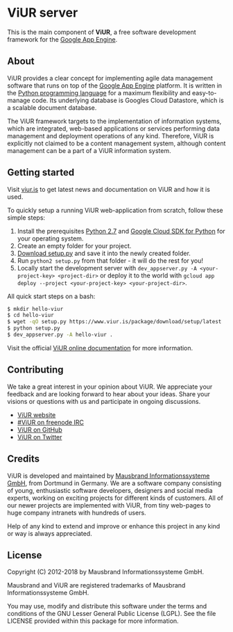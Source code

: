 # ViUR server

This is the main component of **ViUR**, a free software development framework for the [Google App Engine](https://appengine.google.com).

## About

ViUR provides a clear concept for implementing agile data management software that runs on top of the [Google App Engine](https://appengine.google.com) platform. It is written in the [Python programming language](https://python.org) for a maximum flexibility and easy-to-manage code. Its underlying database is Googles Cloud Datastore, which is a scalable document database.

The ViUR framework targets to the implementation of information systems, which are integrated, web-based applications or services performing data management and deployment operations of any kind. Therefore, ViUR is explicitly not claimed to be a content management system, although content management can be a part of a ViUR information system.

## Getting started

Visit [viur.is](https://www.viur.is/) to get latest news and documentation on ViUR and how it is used.

To quickly setup a running ViUR web-application from scratch, follow these simple steps:

1. Install the prerequisites [Python 2.7](https://www.python.org/downloads/) and [Google Cloud SDK for Python](https://cloud.google.com/sdk) for your operating system.
2. Create an empty folder for your project.
3. [Download setup.py](https://www.viur.is/package/download/setup/latest) and save it into the newly created folder.
4. Run ``python2 setup.py`` from that folder - it will do the rest for you!
5. Locally start the development server with ``dev_appserver.py -A <your-project-key> <project-dir>``
   or deploy it to the world with ``gcloud app deploy --project <your-project-key> <your-project-dir>``.

All quick start steps on a bash:

```bash
$ mkdir hello-viur                                                      # Setup project folder
$ cd hello-viur                                                         # Change into this folder
$ wget -qO setup.py https://www.viur.is/package/download/setup/latest   # Download latest setup
$ python setup.py                                                       # Run ViUR setup tool
$ dev_appserver.py -A hello-viur .                                      # Start Google App Engine
```

Visit the official [ViUR online documentation](https://docs.viur.is/latest) for more information.

## Contributing

We take a great interest in your opinion about ViUR. We appreciate your feedback and are looking forward to hear about your ideas. Share your visions or questions with us and participate in ongoing discussions.

- [ViUR website](https://www.viur.is)
- [#ViUR on freenode IRC](https://webchat.freenode.net/?channels=viur)
- [ViUR on GitHub](https://github.com/viur-framework)
- [ViUR on Twitter](https://twitter.com/weloveViUR)

## Credits

ViUR is developed and maintained by [Mausbrand Informationssysteme GmbH](https://www.mausbrand.de/en), from Dortmund in Germany. We are a software company consisting of young, enthusiastic software developers, designers and social media experts, working on exciting projects for different kinds of customers. All of our newer projects are implemented with ViUR, from tiny web-pages to huge company intranets with hundreds of users.

Help of any kind to extend and improve or enhance this project in any kind or way is always appreciated.

## License

Copyright (C) 2012-2018 by Mausbrand Informationssysteme GmbH.

Mausbrand and ViUR are registered trademarks of Mausbrand Informationssysteme GmbH.

You may use, modify and distribute this software under the terms and conditions of the GNU Lesser General Public License (LGPL). See the file LICENSE provided within this package for more information.
